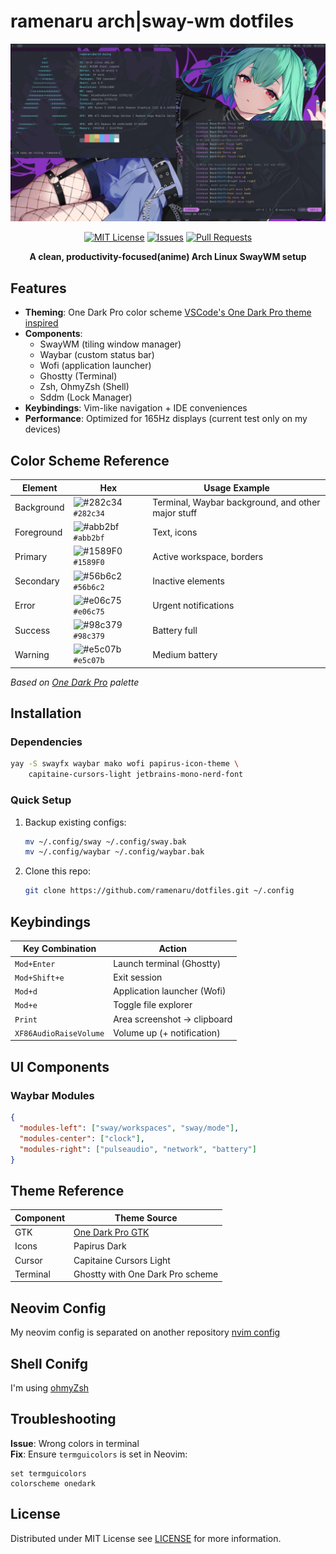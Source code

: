 # ramenaru arch|sway-wm dotfiles

<div align="center">
  <a href="https://github.com/ramenaru/dotfiles"><img src="screenshot-1.png" alt="Banner Screenshot"></a>
  
  <br />

  [![MIT License](https://img.shields.io/github/license/ramenaru/dotfiles)](LICENSE)
  [![Issues](https://img.shields.io/github/issues/ramenaru/dotfiles)](https://github.com/ramenaru/dotfiles/issues)
  [![Pull Requests](https://img.shields.io/github/issues-pr/ramenaru/dotfiles)](https://github.com/ramenaru/dotfiles/pulls)

  <strong>A clean, productivity-focused(anime) Arch Linux SwayWM setup</strong>  
</div>

## Features
- **Theming**: One Dark Pro color scheme [VSCode's One Dark Pro theme inspired](https://github.com/Binaryify/OneDark-Pro)
- **Components**:
  - SwayWM (tiling window manager)
  - Waybar (custom status bar)
  - Wofi (application launcher)
  - Ghostty (Terminal)
  - Zsh, OhmyZsh (Shell)
  - Sddm (Lock Manager)
- **Keybindings**: Vim-like navigation + IDE conveniences
- **Performance**: Optimized for 165Hz displays (current test only on my devices)

## Color Scheme Reference
| Element          | Hex       | Usage Example               |
|------------------|-----------|-----------------------------|
| Background       | ![#282c34](https://placehold.co/15x15/282c34/282c34.png) `#282c34` | Terminal, Waybar background, and other major stuff |
| Foreground       | ![#abb2bf](https://placehold.co/15x15/abb2bf/abb2bf.png) `#abb2bf` | Text, icons                 |
| Primary          | ![#1589F0](https://placehold.co/15x15/1589F0/1589F0.png) `#1589F0` | Active workspace, borders   |
| Secondary        | ![#56b6c2](https://placehold.co/15x15/56b6c2/56b6c2.png) `#56b6c2` | Inactive elements           |
| Error            | ![#e06c75](https://placehold.co/15x15/e06c75/e06c75.png) `#e06c75` | Urgent notifications        |
| Success          | ![#98c379](https://placehold.co/15x15/98c379/98c379.png) `#98c379` | Battery full                |
| Warning          | ![#e5c07b](https://placehold.co/15x15/e5c07b/e5c07b.png) `#e5c07b` | Medium battery              |

*Based on [One Dark Pro](https://github.com/Binaryify/OneDark-Pro) palette*

## Installation
### Dependencies
```bash
yay -S swayfx waybar mako wofi papirus-icon-theme \
    capitaine-cursors-light jetbrains-mono-nerd-font
```

### Quick Setup
1. Backup existing configs:
   ```bash
   mv ~/.config/sway ~/.config/sway.bak
   mv ~/.config/waybar ~/.config/waybar.bak
   ```
2. Clone this repo:
   ```bash
   git clone https://github.com/ramenaru/dotfiles.git ~/.config
   ```

## Keybindings
| Key Combination          | Action                          |
|--------------------------|---------------------------------|
| `Mod+Enter`             | Launch terminal (Ghostty)       |
| `Mod+Shift+e`           | Exit session                    |
| `Mod+d`                 | Application launcher (Wofi)     |
| `Mod+e`                 | Toggle file explorer            |
| `Print`                 | Area screenshot → clipboard     |
| `XF86AudioRaiseVolume`  | Volume up (+ notification)      |

## UI Components
### Waybar Modules
```json
{
  "modules-left": ["sway/workspaces", "sway/mode"],
  "modules-center": ["clock"],
  "modules-right": ["pulseaudio", "network", "battery"]
}
```

## Theme Reference
| Component       | Theme Source                     |
|----------------|----------------------------------|
| GTK            | [One Dark Pro GTK](https://github.com/aseom/OneDark-Pro-GTK) |
| Icons          | Papirus Dark                     |
| Cursor         | Capitaine Cursors Light          |
| Terminal       | Ghostty with One Dark Pro scheme |

## Neovim Config
My neovim config is separated on another repository [nvim config](https://github.com/ramenaru/nvim) 

## Shell Conifg
I'm using [ohmyZsh](https://ohmyz.sh/) 

## Troubleshooting
**Issue**: Wrong colors in terminal  
**Fix**: Ensure `termguicolors` is set in Neovim:  
```vim
set termguicolors
colorscheme onedark
```

## License
Distributed under MIT License see [LICENSE](LICENSE) for more information.  

